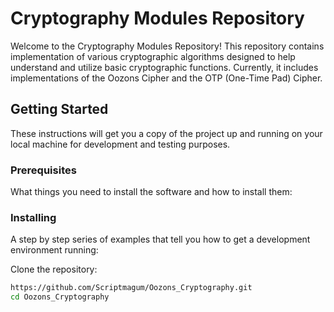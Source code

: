 # Cryptography Modules Repository 

Welcome to the Cryptography Modules Repository! This repository contains implementation of various cryptographic algorithms designed to help understand and utilize basic cryptographic functions. Currently, it includes implementations of the Oozons Cipher and the OTP (One-Time Pad) Cipher.

## Getting Started

These instructions will get you a copy of the project up and running on your local machine for development and testing purposes.

### Prerequisites

What things you need to install the software and how to install them:


### Installing

A step by step series of examples that tell you how to get a development environment running:

Clone the repository:

```bash
https://github.com/Scriptmagum/Oozons_Cryptography.git
cd Oozons_Cryptography





